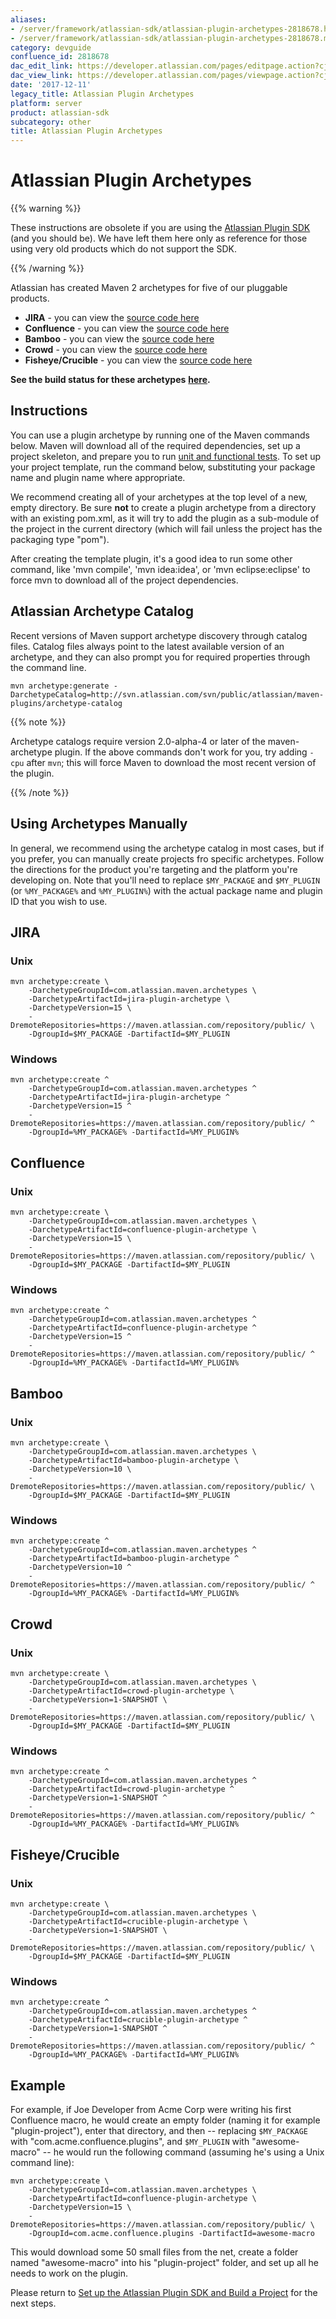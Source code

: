 ```yaml
---
aliases:
- /server/framework/atlassian-sdk/atlassian-plugin-archetypes-2818678.html
- /server/framework/atlassian-sdk/atlassian-plugin-archetypes-2818678.md
category: devguide
confluence_id: 2818678
dac_edit_link: https://developer.atlassian.com/pages/editpage.action?cjm=wozere&pageId=2818678
dac_view_link: https://developer.atlassian.com/pages/viewpage.action?cjm=wozere&pageId=2818678
date: '2017-12-11'
legacy_title: Atlassian Plugin Archetypes
platform: server
product: atlassian-sdk
subcategory: other
title: Atlassian Plugin Archetypes
---
```

# Atlassian Plugin Archetypes

{{% warning %}}

These instructions are obsolete if you are using the [Atlassian Plugin SDK](/server/framework/atlassian-sdk/developing-with-the-atlassian-plugin-sdk) (and you should be). We have left them here only as reference for those using very old products which do not support the SDK.

{{% /warning %}}

Atlassian has created Maven 2 archetypes for five of our pluggable products.

-   **JIRA** - you can view the <a href="http://svn.atlassian.com/fisheye/browse/public/atlassian/jira/plugins/jira-plugin-archetype" class="external-link">source code here</a>
-   **Confluence** - you can view the <a href="http://svn.atlassian.com/fisheye/browse/public/atlassian/confluence/plugins/confluence-plugin-archetype" class="external-link">source code here</a>
-   **Bamboo** - you can view the <a href="http://svn.atlassian.com/fisheye/browse/public/atlassian/bamboo/plugins/bamboo-plugin-archetype" class="external-link">source code here</a>
-   **Crowd** - you can view the <a href="http://svn.atlassian.com/fisheye/browse/public/atlassian/crowd/plugins/crowd-plugin-archetype" class="external-link">source code here</a>
-   **Fisheye/Crucible** - you can view the <a href="http://svn.atlassian.com/fisheye/browse/public/atlassian/crucible/plugins/crucible-plugin-archetype" class="external-link">source code here</a>

**See the build status for these archetypes** **<a href="http://bamboo.developer.atlassian.com/browse/ARCH" class="external-link">here</a>.**

## Instructions

You can use a plugin archetype by running one of the Maven commands below. Maven will download all of the required dependencies, set up a project skeleton, and prepare you to run [unit and functional tests](https://developer.atlassian.com/pages/viewpage.action?pageId=2818653). To set up your project template, run the command below, substituting your package name and plugin name where appropriate.

We recommend creating all of your archetypes at the top level of a new, empty directory. Be sure **not** to create a plugin archetype from a directory with an existing pom.xml, as it will try to add the plugin as a sub-module of the project in the current directory (which will fail unless the project has the packaging type "pom").

After creating the template plugin, it's a good idea to run some other command, like 'mvn compile', 'mvn idea:idea', or 'mvn eclipse:eclipse' to force mvn to download all of the project dependencies.

## Atlassian Archetype Catalog

Recent versions of Maven support archetype discovery through catalog files. Catalog files always point to the latest available version of an archetype, and they can also prompt you for required properties through the command line.

    mvn archetype:generate -DarchetypeCatalog=http://svn.atlassian.com/svn/public/atlassian/maven-plugins/archetype-catalog

{{% note %}}

Archetype catalogs require version 2.0-alpha-4 or later of the maven-archetype plugin. If the above commands don't work for you, try adding `-cpu` after `mvn`; this will force Maven to download the most recent version of the plugin.

{{% /note %}}

## Using Archetypes Manually

In general, we recommend using the archetype catalog in most cases, but if you prefer, you can manually create projects fro specific archetypes. Follow the directions for the product you're targeting and the platform you're developing on. Note that you'll need to replace `$MY_PACKAGE` and `$MY_PLUGIN` (or `%MY_PACKAGE%` and `%MY_PLUGIN%`) with the actual package name and plugin ID that you wish to use.

## JIRA

### Unix

    mvn archetype:create \
        -DarchetypeGroupId=com.atlassian.maven.archetypes \
        -DarchetypeArtifactId=jira-plugin-archetype \
        -DarchetypeVersion=15 \
        -DremoteRepositories=https://maven.atlassian.com/repository/public/ \
        -DgroupId=$MY_PACKAGE -DartifactId=$MY_PLUGIN

### Windows

    mvn archetype:create ^
        -DarchetypeGroupId=com.atlassian.maven.archetypes ^
        -DarchetypeArtifactId=jira-plugin-archetype ^
        -DarchetypeVersion=15 ^
        -DremoteRepositories=https://maven.atlassian.com/repository/public/ ^
        -DgroupId=%MY_PACKAGE% -DartifactId=%MY_PLUGIN%

## Confluence

### Unix

    mvn archetype:create \
        -DarchetypeGroupId=com.atlassian.maven.archetypes \
        -DarchetypeArtifactId=confluence-plugin-archetype \
        -DarchetypeVersion=15 \
        -DremoteRepositories=https://maven.atlassian.com/repository/public/ \
        -DgroupId=$MY_PACKAGE -DartifactId=$MY_PLUGIN

### Windows

    mvn archetype:create ^
        -DarchetypeGroupId=com.atlassian.maven.archetypes ^
        -DarchetypeArtifactId=confluence-plugin-archetype ^
        -DarchetypeVersion=15 ^
        -DremoteRepositories=https://maven.atlassian.com/repository/public/ ^
        -DgroupId=%MY_PACKAGE% -DartifactId=%MY_PLUGIN%

## Bamboo

### Unix

    mvn archetype:create \
        -DarchetypeGroupId=com.atlassian.maven.archetypes \
        -DarchetypeArtifactId=bamboo-plugin-archetype \
        -DarchetypeVersion=10 \
        -DremoteRepositories=https://maven.atlassian.com/repository/public/ \
        -DgroupId=$MY_PACKAGE -DartifactId=$MY_PLUGIN

### Windows

    mvn archetype:create ^
        -DarchetypeGroupId=com.atlassian.maven.archetypes ^
        -DarchetypeArtifactId=bamboo-plugin-archetype ^
        -DarchetypeVersion=10 ^
        -DremoteRepositories=https://maven.atlassian.com/repository/public/ ^
        -DgroupId=%MY_PACKAGE% -DartifactId=%MY_PLUGIN%

## Crowd

### Unix

    mvn archetype:create \
        -DarchetypeGroupId=com.atlassian.maven.archetypes \
        -DarchetypeArtifactId=crowd-plugin-archetype \
        -DarchetypeVersion=1-SNAPSHOT \
        -DremoteRepositories=https://maven.atlassian.com/repository/public/ \
        -DgroupId=$MY_PACKAGE -DartifactId=$MY_PLUGIN

### Windows

    mvn archetype:create ^
        -DarchetypeGroupId=com.atlassian.maven.archetypes ^
        -DarchetypeArtifactId=crowd-plugin-archetype ^
        -DarchetypeVersion=1-SNAPSHOT ^
        -DremoteRepositories=https://maven.atlassian.com/repository/public/ ^
        -DgroupId=%MY_PACKAGE% -DartifactId=%MY_PLUGIN%

## Fisheye/Crucible

### Unix

    mvn archetype:create \
        -DarchetypeGroupId=com.atlassian.maven.archetypes \
        -DarchetypeArtifactId=crucible-plugin-archetype \
        -DarchetypeVersion=1-SNAPSHOT \
        -DremoteRepositories=https://maven.atlassian.com/repository/public/ \
        -DgroupId=$MY_PACKAGE -DartifactId=$MY_PLUGIN

### Windows

    mvn archetype:create ^
        -DarchetypeGroupId=com.atlassian.maven.archetypes ^
        -DarchetypeArtifactId=crucible-plugin-archetype ^
        -DarchetypeVersion=1-SNAPSHOT ^
        -DremoteRepositories=https://maven.atlassian.com/repository/public/ ^
        -DgroupId=%MY_PACKAGE% -DartifactId=%MY_PLUGIN%

## Example

For example, if Joe Developer from Acme Corp were writing his first Confluence macro, he would create an empty folder (naming it for example "plugin-project"), enter that directory, and then -- replacing `$MY_PACKAGE` with "com.acme.confluence.plugins", and `$MY_PLUGIN` with "awesome-macro" -- he would run the following command (assuming he's using a Unix command line):

    mvn archetype:create \
        -DarchetypeGroupId=com.atlassian.maven.archetypes \
        -DarchetypeArtifactId=confluence-plugin-archetype \
        -DarchetypeVersion=15 \
        -DremoteRepositories=https://maven.atlassian.com/repository/public/ \
        -DgroupId=com.acme.confluence.plugins -DartifactId=awesome-macro

This would download some 50 small files from the net, create a folder named "awesome-macro" into his "plugin-project" folder, and set up all he needs to work on the plugin.

Please return to [Set up the Atlassian Plugin SDK and Build a Project](/server/framework/atlassian-sdk/set-up-the-atlassian-plugin-sdk-and-build-a-project) for the next steps.





















































































































